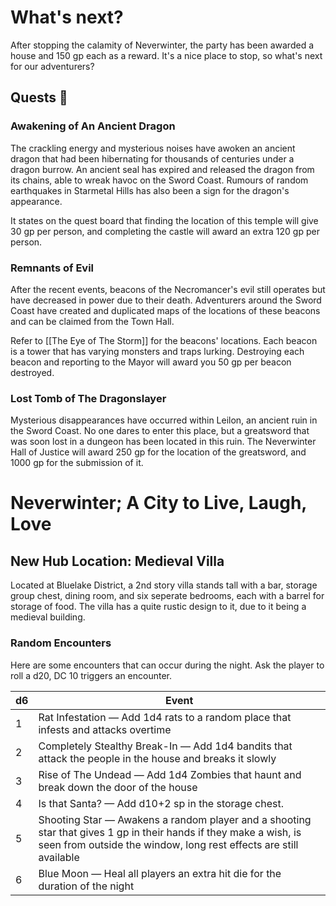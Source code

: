 # What's next?
After stopping the calamity of Neverwinter, the party has been awarded a house and 150 gp each as a reward. It's a nice place to stop, so what's next for our adventurers?

## Quests 📜
### Awakening of An Ancient Dragon
The crackling energy and mysterious noises have awoken an ancient dragon that had been hibernating for thousands of centuries under a dragon burrow. An ancient seal has expired and released the dragon from its chains, able to wreak havoc on the Sword Coast. Rumours of random earthquakes in Starmetal Hills has also been a sign for the dragon's appearance.

It states on the quest board that finding the location of this temple will give 30 gp per person, and completing the castle will award an extra 120 gp per person.
### Remnants of Evil
After the recent events, beacons of the Necromancer's evil still operates but have decreased in power due to their death. Adventurers around the Sword Coast have created and duplicated maps of the locations of these beacons and can be claimed from the Town Hall.

Refer to [[The Eye of The Storm]] for the beacons' locations. Each beacon is a tower that has varying monsters and traps lurking. Destroying each beacon and reporting to the Mayor will award you 50 gp per beacon destroyed.
### Lost Tomb of The Dragonslayer
Mysterious disappearances have occurred within Leilon, an ancient ruin in the Sword Coast. No one dares to enter this place, but a greatsword that was soon lost in a dungeon has been located in this ruin. The Neverwinter Hall of Justice will award 250 gp for the location of the greatsword, and 1000 gp for the submission of it.

# Neverwinter; A City to Live, Laugh, Love
## New Hub Location: Medieval Villa
Located at Bluelake District, a 2nd story villa stands tall with a bar, storage group chest, dining room, and six seperate bedrooms, each with a barrel for storage of food. The villa has a quite rustic design to it, due to it being a medieval building.
### Random Encounters
Here are some encounters that can occur during the night.
Ask the player to roll a d20, DC 10 triggers an encounter.

|d6|Event|
|---|---|
|1|Rat Infestation — Add 1d4 rats to a random place that infests and attacks overtime|
|2|Completely Stealthy Break-In — Add 1d4 bandits that attack the people in the house and breaks it slowly|
|3|Rise of The Undead — Add 1d4 Zombies that haunt and break down the door of the house|
|4|Is that Santa? — Add d10+2 sp in the storage chest.|
|5|Shooting Star — Awakens a random player and a shooting star that gives 1 gp in their hands if they make a wish, is seen from outside the window, long rest effects are still available|
|6|Blue Moon — Heal all players an extra hit die for the duration of the night|

